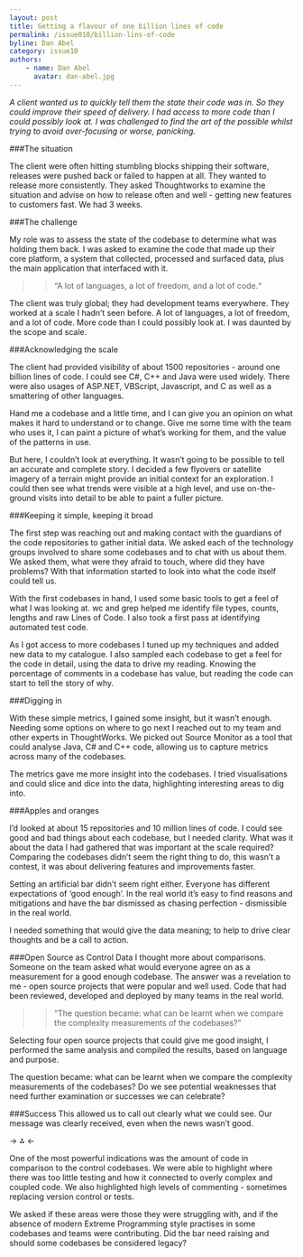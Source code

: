 ```yaml
---
layout: post
title: Getting a flavour of one billion lines of code
permalink: /issue010/billion-lins-of-code
byline: Dan Abel
category: issue10
authors:
    - name: Dan Abel
      avatar: dan-abel.jpg
---
```


*A client wanted us to quickly tell them the state their code was in. So they could improve their speed of delivery. I had access to more code than I could possibly look at. I was challenged to find the art of the possible whilst trying to avoid over-focusing or worse, panicking.*

###The situation

The client were often hitting stumbling blocks shipping their software, releases were pushed back or failed to happen at all. They wanted to release more consistently. They asked Thoughtworks to examine the situation and advise on how to release often and well - getting new features to customers fast. We had 3 weeks. 

###The challenge

My role was to assess the state of the codebase to determine what was holding them back. I was asked to examine the code that made up their core platform, a system that collected, processed and surfaced data, plus the main application that interfaced with it.

>> “A lot of languages, a lot of freedom, and a lot of code.“

The client was truly global; they had development teams everywhere. They worked at a scale I hadn’t seen before. A lot of languages, a lot of freedom, and a lot of code. More code than I could possibly look at. I was daunted by the scope and scale.

###Acknowledging the scale
 
The client had provided visibility of about 1500 repositories - around one billion lines of code. I could see C#, C++ and Java were used widely. There were also usages of ASP.NET, VBScript, Javascript, and C as well as a smattering of other languages. 

Hand me a codebase and a little time, and I can give you an opinion on what makes it hard to understand or to change. Give me some time with the team who uses it, I can paint a picture of what’s working for them, and the value of the patterns in use. 

But here, I couldn’t look at everything. It wasn’t going to be possible to tell an accurate and complete story. I decided a few flyovers or satellite imagery of a terrain might provide an initial context for an exploration. I could then see what trends were visible at a high level, and use on-the-ground visits into detail to be able to paint a fuller picture.

###Keeping it simple, keeping it broad

The first step was reaching out and making contact with the guardians of the code repositories to gather initial data. We asked each of the technology groups involved to share some codebases and to chat with us about them. We asked them, what were they afraid to touch, where did they have problems?  With that information started to look into what the code itself could tell us.  

With the first codebases in hand, I used some basic tools to get a feel of what I was looking at. wc and grep helped me identify file types, counts, lengths and raw Lines of Code. I also took a first pass at identifying automated test code. 

As I got access to more codebases I tuned up my techniques and added new data to my catalogue. I also sampled each codebase to get a feel for the code in detail, using the data to drive my reading. Knowing the percentage of comments in a codebase has value, but reading the code can start to tell the story of why.

###Digging in

With these simple metrics, I gained some insight, but it wasn’t enough. Needing some options on where to go next I reached out to my team and other experts in ThoughtWorks. We picked out Source Monitor as a tool that could analyse Java, C# and C++ code, allowing us to capture metrics across many of the codebases.
 
The metrics gave me more insight into the codebases. I tried visualisations and could slice and dice into the data, highlighting interesting areas to dig into. 

###Apples and oranges

I’d looked at about 15 repositories and 10 million lines of code. I could see good and bad things about each codebase, but I needed clarity. What was it about the data I had gathered that was important at the scale required? Comparing the codebases didn’t seem the right thing to do, this wasn’t a contest, it was about delivering features and improvements faster. 

Setting an artificial bar didn’t seem right either. Everyone has different expectations of ‘good enough’. In the real world it’s easy to find reasons and mitigations and have the bar dismissed as chasing perfection - dismissible in the real world. 

I needed something that would give the data meaning; to help to drive clear thoughts and be a call to action.

###Open Source as Control Data
I thought more about comparisons. Someone on the team asked what would everyone agree on as a measurement for a good enough codebase. The answer was a revelation to me - open source projects that were popular and well used. Code that had been reviewed, developed and deployed by many teams in the real world.

>> “The question became: what can be learnt when we compare the complexity measurements of the codebases?”

Selecting four open source projects that could give me good insight, I performed the same analysis and compiled the results, based on language and purpose. 

The question became: what can be learnt when we compare the complexity measurements of the codebases? Do we see potential weaknesses that need further examination or successes we can celebrate?

###Success
This allowed us to call out clearly what we could see. Our message was clearly received, even when the news wasn’t good. 

-> ⁂ <-

One of the most powerful indications was the amount of code in comparison to the control codebases. We were able to highlight where there was too little testing and how it connected to overly complex and coupled code. We also highlighted high levels of commenting - sometimes replacing version control or tests. 

We asked if these areas were those they were struggling with, and if the absence of modern Extreme Programming style practises in some codebases and teams were contributing. Did the bar need raising and should some codebases be considered legacy?
